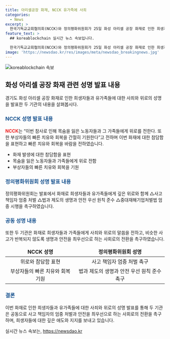 ```yaml
---
title: 아리셀공장 화재, NCCK 유가족에 사죄
categories:
  - News
excerpt: >
  한국기독교교회협의회(NCCK)와 정의평화위원회가 25일 화성 아리셀 공장 화재로 인한 희생자와 유가족에게 사죄와 위로의 메시지를 전했다. NCCK는 노동자들을 쓰다 버리는 사회의 무책임함을 지적하며, 정부와 소방당국에 희생자 지원과 사고 책임자 엄중 처벌을 촉구했다. 또한, 생명과 안전을 최우선으로 삼는 법과 제도 개선을 요구하며, 희생자들과 가족들에게 사죄와 위로의 말을 전했다. 생명과 안전을 최우선으로 하는 세상을 만들기 위해 힘을 다하겠다고 다짐했다.
feature_text: >
  ## koreablockchain 실시간 뉴스 속보입니다.

  한국기독교교회협의회(NCCK)와 정의평화위원회가 25일 화성 아리셀 공장 화재로 인한 희생자와 유가족에게 사죄와 위로의 메시지를 전했다. NCCK는 노동자들을 쓰다 버리는 사회의 무책임함을 지적하며, 정부와 소방당국에 희생자 지원과 사고 책임자 엄중 처벌을 촉구했다. 또한, 생명과 안전을 최우선으로 삼는 법과 제도 개선을 요구하며, 희생자들과 가족들에게 사죄와 위로의 말을 전했다. 생명과 안전을 최우선으로 하는 세상을 만들기 위해 힘을 다하겠다고 다짐했다.
image: 'https://newsdao.kr/res/images/meta/newsdao_breakingnews.jpg'
---
```


<p><img src="https://newsdao.kr/res/images/meta/newsdao_breakingnews.jpg" alt="koreablockchain 속보" /></p>

<h2 data-ke-size="size26">화성 아리셀 공장 화재 관련 성명 발표 내용</h2>

<p data-ke-size="size16">경기도 화성 아리셀 공장 화재로 인한 희생자들과 유가족들에 대한 사죄와 위로의 성명을 발표한 두 기관의 내용을 살펴봅시다.</p>

<h3><b><span style="color: #1a5490;">NCCK 성명 발표 내용</span></b></h3>

<p data-ke-size="size16"><b><span style="color: #ee2323;">NCCK</span></b>는 “이번 참사로 인해 목숨을 잃은 노동자들과 그 가족들에게 위로를 전한다. 또한 부상자들의 빠른 치유와 회복을 간절히 기원한다”고 전하며 이번 화재에 대한 참담함을 표현하고 빠른 치유와 회복을 바람을 전하였습니다.</p>

<ul>
<li>화재 발생에 대한 참담함을 표현</li>
<li>목숨을 잃은 노동자들과 가족들에게 위로 전함</li>
<li>부상자들의 빠른 치유와 회복을 기원</li>
</ul>

<h3><b><span style="color: #1a5490;">정의평화위원회 성명 발표 내용</span></b></h3>

<p data-ke-size="size16">정의평화위원회는 발표에서 화재로 희생자들과 유가족들에게 깊은 위로와 함께 △사고 책임자 엄중 처벌 △법과 제도의 생명과 안전 우선 원칙 준수 △중대재해기업처벌법 엄중 시행을 촉구하였습니다.</p>

<h3><b><span style="color: #1a5490;">공동 성명 내용</span></b></h3>

<p data-ke-size="size16">또한 두 기관은 화재로 희생자들과 가족들에게 사죄와 위로의 말씀을 전하고, 비슷한 사고가 반복되지 않도록 생명과 안전을 최우선으로 하는 사회로의 전환을 촉구하였습니다.</p>

<table>
<thead>
<tr>
<td style="text-align: center; height: 17px;"><b>NCCK 성명</b></td>
<td style="text-align: center; height: 17px;"><b>정의평화위원회 성명</b></td>
</tr>
</thead>
<tbody>
<tr>
<td style="text-align: center; height: 17px;">위로와 참담함 표현</td>
<td style="text-align: center; height: 17px;">사고 책임자 엄중 처벌 촉구</td>
</tr>
<tr>
<td style="text-align: center; height: 17px;">부상자들의 빠른 치유와 회복 기원</td>
<td style="text-align: center; height: 17px;">법과 제도의 생명과 안전 우선 원칙 준수 촉구</td>
</tr>
</tbody>
</table>

<h3><b><span style="color: #1a5490;">결론</span></b></h3>

<p data-ke-size="size16">이번 화재로 인한 희생자들과 유가족들에 대한 사죄와 위로의 성명 발표를 통해 두 기관은 공동으로 사고 책임자의 엄중 처벌과 안전을 최우선으로 하는 사회로의 전환을 촉구하며, 희생자들에 대한 깊은 애도와 지지를 보내고 있습니다.</p>
실시간 뉴스 속보는, <a href="https://newsdao.kr" rel="dofollow">https://newsdao.kr</a>


